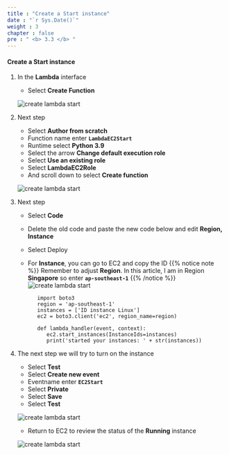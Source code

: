 ```yaml
---
title : "Create a Start instance"
date : "`r Sys.Date()`"
weight : 3
chapter : false
pre : " <b> 3.3 </b> "
---
```


#### Create a Start instance

1. In the **Lambda** interface

   - Select **Create Function**
  
   ![create lambda start](/aws-fcj-workshop01/images/4-CreateLambda/2LambdaStart/0011.png?width=90pc)

2. Next step

   - Select **Author from scratch**
   - Function name enter **```LambdaEC2Start```**
   - Runtime select **Python 3.9**
   - Select the arrow **Change default execution role**
   - Select **Use an existing role**
   - Select **LambdaEC2Role**
   - And scroll down to select **Create function**

   ![create lambda start](/aws-fcj-workshop01/images/4-CreateLambda/2LambdaStart/0012.png?width=90pc)


3. Next step

   - Select **Code**
   - Delete the old code and paste the new code below and edit **Region, Instance**
   - Select Deploy
   - For **Instance**, you can go to EC2 and copy the ID
    {{% notice note %}}
   Remember to adjust **Region**. In this article, I am in Region **Singapore** so enter **```ap-southeast-1```**
    {{% /notice %}}
   ![create lambda start](/aws-fcj-workshop01/images/4-CreateLambda/2LambdaStart/0013.png?width=90pc)


            import boto3
            region = 'ap-southeast-1'
            instances = ['ID instance Linux']
            ec2 = boto3.client('ec2', region_name=region)

            def lambda_handler(event, context):
               ec2.start_instances(InstanceIds=instances)
               print('started your instances: ' + str(instances))
         

4. The next step we will try to turn on the instance

   - Select **Test**
   - Select **Create new event**
   - Eventname enter **```EC2Start```**
   - Select **Private**
   - Select **Save**
   - Select **Test**

   ![create lambda start](/aws-fcj-workshop01/images/4-CreateLambda/2LambdaStart/0014.png?width=90pc)


   - Return to EC2 to review the status of the **Running** instance

   ![create lambda start](/aws-fcj-workshop01/images/4-CreateLambda/2LambdaStart/0015.png?width=90pc)
